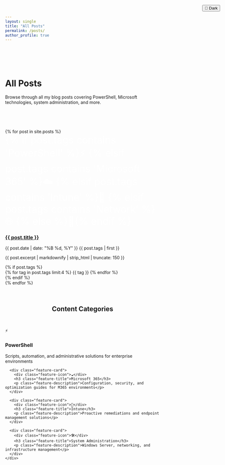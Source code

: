 ```yaml
---
layout: single
title: "All Posts"
permalink: /posts/
author_profile: true
---
```


<div class="hero-section" style="padding: 4rem 0;">
  <div class="hero-content">
    <h1 class="hero-title">All Posts</h1>
    <p class="hero-subtitle">Browse through all my blog posts covering PowerShell, Microsoft technologies, system administration, and more.</p>
  </div>
  
  <!-- Theme Toggle Button -->
  <div style="position: absolute; top: 2rem; right: 2rem; z-index: 10;">
    <button class="theme-toggle" onclick="toggleTheme()">
      <span class="theme-icon">🌙</span>
      <span class="theme-text">Dark</span>
    </button>
  </div>
</div>

<script src="/assets/js/dark-mode.js"></script>
</div>

<div class="container">
  <div class="grid-modern">
    {% for post in site.posts %}
      <article class="post-card">
        <div class="post-card-image" style="background: var(--primary-gradient); display: flex; align-items: center; justify-content: center; color: white; font-size: 2rem;">
          {% if post.tags contains 'PowerShell' %}⚡
          {% elsif post.tags contains 'Microsoft 365' %}☁️
          {% elsif post.tags contains 'Intune' %}🔧
          {% elsif post.tags contains 'Network' %}🌐
          {% else %}📝{% endif %}
        </div>
        <div class="post-card-content">
          <h3 class="post-card-title">
            <a href="{{ post.url | relative_url }}">{{ post.title }}</a>
          </h3>
          <div class="post-card-meta">
            <time datetime="{{ post.date | date_to_xmlschema }}">
              {{ post.date | date: "%B %d, %Y" }}
            </time>
            <span>{{ post.tags | first }}</span>
          </div>
          <p class="post-card-excerpt">
            {{ post.excerpt | markdownify | strip_html | truncate: 150 }}
          </p>
          {% if post.tags %}
            <div class="post-card-tags">
              {% for tag in post.tags limit:4 %}
                <span class="tag-modern">{{ tag }}</span>
              {% endfor %}
            </div>
          {% endif %}
        </div>
      </article>
    {% endfor %}
  </div>

  <section style="margin: 4rem 0;">
    <h2 style="text-align: center; margin-bottom: 3rem; color: var(--text-primary);">Content Categories</h2>
    <div class="grid-modern">
      <div class="feature-card">
        <div class="feature-icon">⚡</div>
        <h3 class="feature-title">PowerShell</h3>
        <p class="feature-description">Scripts, automation, and administrative solutions for enterprise environments</p>
      </div>
      
      <div class="feature-card">
        <div class="feature-icon">☁️</div>
        <h3 class="feature-title">Microsoft 365</h3>
        <p class="feature-description">Configuration, security, and optimization guides for M365 environments</p>
      </div>
      
      <div class="feature-card">
        <div class="feature-icon">🔧</div>
        <h3 class="feature-title">Intune</h3>
        <p class="feature-description">Proactive remediations and endpoint management solutions</p>
      </div>
      
      <div class="feature-card">
        <div class="feature-icon">🛠️</div>
        <h3 class="feature-title">System Administration</h3>
        <p class="feature-description">Windows Server, networking, and infrastructure management</p>
      </div>
    </div>
  </section>
</div>
